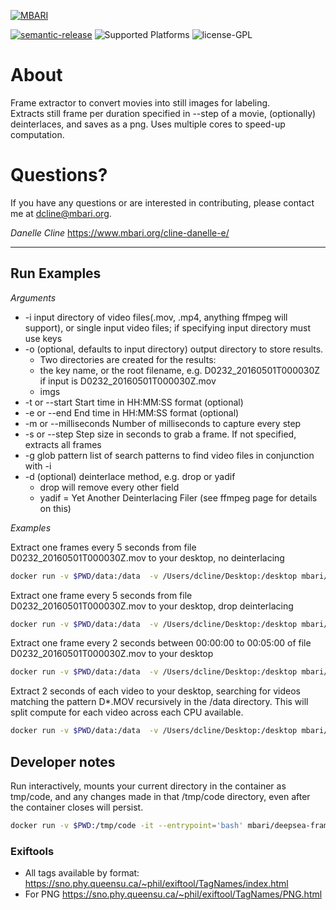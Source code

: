 [![MBARI](https://www.mbari.org/wp-content/uploads/2014/11/logo-mbari-3b.png)](http://www.mbari.org)

[![semantic-release](https://img.shields.io/badge/%20%20%F0%9F%93%A6%F0%9F%9A%80-semantic--release-e10079.svg)](https://github.com/semantic-release/semantic-release)
![Supported Platforms](https://img.shields.io/badge/Supported%20Platforms-Windows%20%7C%20macOS%20%7C%20Linux-green)
![license-GPL](https://img.shields.io/badge/license-GPL-blue)

# About

Frame extractor to convert movies into still images for labeling.  
Extracts still frame per duration specified in --step of a movie, (optionally) deinterlaces, and saves as a png.
Uses multiple cores to speed-up computation.

# Questions?

If you have any questions or are interested in contributing, please contact me at dcline@mbari.org.

*Danelle Cline*
https://www.mbari.org/cline-danelle-e/

---
  
## Run Examples
*Arguments*

  * -i input directory of video files(.mov, .mp4, anything ffmpeg will support), or single input video files; if specifying input directory must use keys
  * -o (optional, defaults to input directory) output directory to store results. 
    * Two directories are created for the results:
     * the key name, or the root filename, e.g. D0232_20160501T000030Z if input is D0232_20160501T000030Z.mov
     * imgs
  * -t or --start Start time in HH:MM:SS format (optional)
  * -e or --end End time in HH:MM:SS format (optional)
  * -m or --milliseconds Number of milliseconds to capture every step
  * -s or --step Step size in seconds to grab a frame. If not specified, extracts all frames
  * -g glob pattern list of search patterns to find video files in conjunction with -i
  * -d (optional) deinterlace method, e.g. drop or yadif
    * drop will remove every other field
    * yadif = Yet Another Deinterlacing Filer (see ffmpeg page for details on this)
    
*Examples*

Extract one frames every 5 seconds from file D0232_20160501T000030Z.mov to your desktop, no deinterlacing
```bash
docker run -v $PWD/data:/data  -v /Users/dcline/Desktop:/desktop mbari/deepsea-frameextractor -i /data/D0232_20160501T000030Z.mov -o /desktop
```
Extract one frame every 5 seconds from file D0232_20160501T000030Z.mov to your desktop, drop deinterlacing
```bash
docker run -v $PWD/data:/data  -v /Users/dcline/Desktop:/desktop mbari/deepsea-frameextractor -i /data/D0232_20160501T000030Z.mov -o /desktop  -d drop
```
Extract one frame every 2 seconds between 00:00:00 to 00:05:00 of file D0232_20160501T000030Z.mov to your desktop
```bash
docker run -v $PWD/data:/data  -v /Users/dcline/Desktop:/desktop mbari/deepsea-frameextractor -i /data/D0232_20160501T000030Z.mov -o /desktop -s 2 --start 00:00:00 --end 00:05:00
```
Extract 2 seconds of each video to your desktop, searching for videos matching the pattern D*.MOV recursively in the /data directory. 
This will split compute for each video across each CPU available.
```bash
docker run -v $PWD/data:/data  -v /Users/dcline/Desktop:/desktop mbari/deepsea-frameextractor -i /data  --keys '/**/D*.MOV' -o /desktop -s 2
```

## Developer notes 
Run interactively, mounts your current directory in the container as tmp/code, and any
changes made in that /tmp/code directory, even after the container closes will persist.

```bash
docker run -v $PWD:/tmp/code -it --entrypoint='bash' mbari/deepsea-frameextractor
```

### Exiftools

- All tags available by format: https://sno.phy.queensu.ca/~phil/exiftool/TagNames/index.html
- For PNG https://sno.phy.queensu.ca/~phil/exiftool/TagNames/PNG.html
